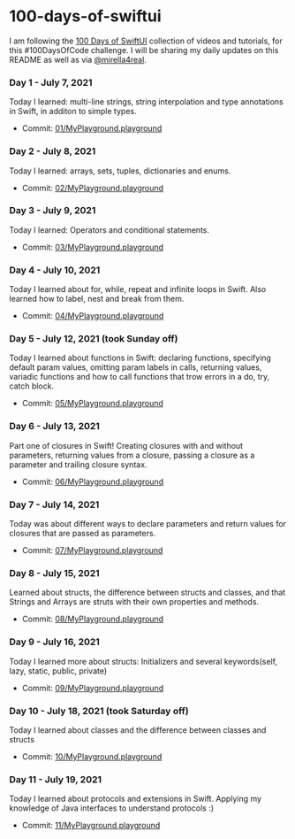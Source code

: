 # 100-days-of-swiftui

I am following the [100 Days of SwiftUI](https://www.hackingwithswift.com/100/swiftui) collection of videos and tutorials, for this #100DaysOfCode challenge. I will be sharing my daily updates on this README as well as via [@mirella4real](https://twitter.com/mirella4real).

### Day 1 - July 7, 2021
Today I learned: multi-line strings, string interpolation and type annotations in Swift, in additon to simple types.
* Commit: [01/MyPlayground.playground](https://github.com/mirella4real/100-days-of-swiftui/tree/main/01/MyPlayground.playground)

### Day 2 - July 8, 2021
Today I learned: arrays, sets, tuples, dictionaries and enums.
* Commit: [02/MyPlayground.playground](https://github.com/mirella4real/100-days-of-swiftui/tree/main/02/MyPlayground.playground)

### Day 3 - July 9, 2021
Today I learned: Operators and conditional statements.
* Commit: [03/MyPlayground.playground](https://github.com/mirella4real/100-days-of-swiftui/tree/main/03/MyPlayground.playground)

### Day 4 - July 10, 2021
Today I learned about for, while, repeat and infinite loops in Swift. Also learned how to label, nest and break from them. 
* Commit: [04/MyPlayground.playground](https://github.com/mirella4real/100-days-of-swiftui/tree/main/04/MyPlayground.playground)

### Day 5 - July 12, 2021 (took Sunday off)
Today I learned about functions in Swift: declaring functions, specifying default param values, omitting param labels in calls, returning values, variadic functions and how to call functions that trow errors in a do, try, catch block.
* Commit: [05/MyPlayground.playground](https://github.com/mirella4real/100-days-of-swiftui/tree/main/05/MyPlayground.playground)

### Day 6 - July 13, 2021 
Part one of closures in Swift!  Creating closures with and without parameters, returning values from a closure, passing a closure as a parameter and trailing closure syntax.
* Commit: [06/MyPlayground.playground](https://github.com/mirella4real/100-days-of-swiftui/tree/main/06/MyPlayground.playground)

### Day 7 - July 14, 2021 
Today was about different ways to declare parameters and return values for closures that are passed as parameters.
* Commit: [07/MyPlayground.playground](https://github.com/mirella4real/100-days-of-swiftui/tree/main/07/MyPlayground.playground)

### Day 8 - July 15, 2021 
Learned about structs, the difference between structs and classes, and that Strings and Arrays are struts with their own properties and methods.
* Commit: [08/MyPlayground.playground](https://github.com/mirella4real/100-days-of-swiftui/tree/main/08/MyPlayground.playground)

### Day 9 - July 16, 2021 
Today I learned more about structs:  Initializers and several keywords(self, lazy, static, public, private) 
* Commit: [09/MyPlayground.playground](https://github.com/mirella4real/100-days-of-swiftui/tree/main/09/MyPlayground.playground)

### Day 10 - July 18, 2021 (took Saturday off)
Today I learned about classes and the difference between classes and structs
* Commit: [10/MyPlayground.playground](https://github.com/mirella4real/100-days-of-swiftui/tree/main/10/MyPlayground.playground)

### Day 11 - July 19, 2021 
Today I learned about protocols and extensions in Swift. Applying my knowledge of Java interfaces to understand protocols :)
* Commit: [11/MyPlayground.playground](https://github.com/mirella4real/100-days-of-swiftui/tree/main/11/MyPlayground.playground)